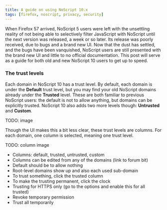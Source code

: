 ```yaml
---
title: A guide on using NoScript 10.x
tags: [firefox, noscript, privacy, security]
---
```


When Firefox 57 arrived, NoScript 5 users were left with the unsettling reality
of not being able to selectively filter JavaScript with NoScript until the next
version was released, a week or so later. Its release was poorly received, due
to bugs and a brand new UI. Now that the dust has settled, and the bugs have
been vanquished, NoScript users are still presented with the brand new UI and
little to no official documentation. This post will serve as a guide for both
old and new NoScript 10 users to get up to speed.

### The trust levels
Each domain in NoScript 10 has a trust level. By default, each domain is under
the **Default** trust level, but you may find your old NoScript domains already
under the **Trusted** level. These are both familiar to previous NoScript users:
the default is not to allow anything, but domains can be explicitly trusted.
NoScript 10 also adds two more levels though: **Untrusted** and **Custom**.

TODO: image

Though the UI makes this a bit less clear, these trust levels are columns. For
each domain, one column is selected, meaning one trust level.

TODO: column image

* Columns: default, trusted, untrusted, custom
* Columns can be edited from any of the domains (link to forum bit)
* Default should be to allow nothing
* Root-level domains show up and also each used sub-domain
* To trust something, click the trusted column
* To make the trusting permanent, click the clock
* Trusting for HTTPS only (go to the options and enable this for all trusted)
* Revoke temporary permission
* Trust all temporarily
